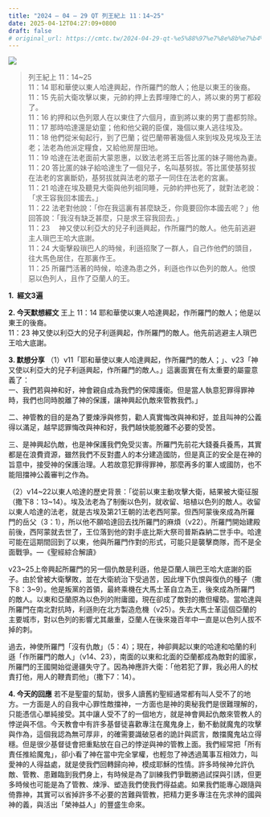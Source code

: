```yaml
---
title: "2024 – 04 – 29 QT 列王紀上 11：14~25"
date: 2025-04-12T04:27:09+0800
draft: false
# original_url: https://cmtc.tw/2024-04-29-qt-%e5%88%97%e7%8e%8b%e7%b4%80%e4%b8%8a-11%ef%bc%9a1425
---
```


![](/images/qt.jpg)
> 列王紀上 11：14\~25  
> 11：14 耶和華使以東人哈達興起，作所羅門的敵人；他是以東王的後裔。  
> 11：15 先前大衛攻擊以東，元帥約押上去葬埋陣亡的人，將以東的男丁都殺了。  
> 11：16 約押和以色列眾人在以東住了六個月，直到將以東的男丁盡都剪除。  
> 11：17 那時哈達還是幼童；他和他父親的臣僕，幾個以東人逃往埃及。  
> 11：18 他們從米甸起行，到了巴蘭；從巴蘭帶著幾個人來到埃及見埃及王法老；法老為他派定糧食，又給他房屋田地。  
> 11：19 哈達在法老面前大蒙恩惠，以致法老將王后答比匿的妹子賜他為妻。  
> 11：20 答比匿的妹子給哈達生了一個兒子，名叫基努拔。答比匿使基努拔在法老的宮裏斷奶，基努拔就與法老的眾子一同住在法老的宮裏。  
> 11：21 哈達在埃及聽見大衛與他列祖同睡，元帥約押也死了，就對法老說：「求王容我回本國去。」  
> 11：22 法老對他說：「你在我這裏有甚麼缺乏，你竟要回你本國去呢？」他回答說：「我沒有缺乏甚麼，只是求王容我回去。」  
> 11：23 　神又使以利亞大的兒子利遜興起，作所羅門的敵人。他先前逃避主人瑣巴王哈大底謝。  
> 11：24 大衛擊殺瑣巴人的時候，利遜招聚了一群人，自己作他們的頭目，往大馬色居住，在那裏作王。  
> 11：25 所羅門活著的時候，哈達為患之外，利遜也作以色列的敵人。他恨惡以色列人，且作了亞蘭人的王。

**1.  經文3遍**

**2. 今天默想經文**
王上 11：14 耶和華使以東人哈達興起，作所羅門的敵人；他是以東王的後裔。  
11：23 神又使以利亞大的兒子利遜興起，作所羅門的敵人。他先前逃避主人瑣巴王哈大底謝。

**3. 默想分享**
（1）v11「耶和華使以東人哈達興起，作所羅門的敵人；」、v23「神又使以利亞大的兒子利遜興起，作所羅門的敵人。」這裏面實在有太重要的屬靈意義了：  
一、我們若與神和好，神會親自成為我們的保障護衛。但是當人執意犯罪得罪神時，我們也同時脫離了神的保護，讓神興起仇敵來管教我們。」

二、神管教的目的是為了要煉淨與修剪，勸人真實悔改與神和好，並且叫神的公義得以滿足，越早認罪悔改與神和好，我們越快能脫離不必要的受苦。

三、是神興起仇敵，也是神保護我們免受災害。所羅門先前花大錢養兵養馬，其實都是在浪費資源，雖然我們不反對盡人的本分建造國防，但是真正的安全是在神的旨意中，接受神的保護治理。人若故意犯罪得罪神，那麼再多的軍人或國防，也不能阻擋神公義審判之作為。

（2）v14\~22以東人哈達的歷史背景：「從前以東主動攻擊大衛，結果被大衛征服（撒下8：13\~14）。埃及法老為了制衡以色列，就收留、培植以色列的敵人。收留以東人哈達的法老，就是古埃及第21王朝的法老西阿蒙。但西阿蒙後來成為所羅門的岳父（3：1），所以他不願哈達回去找所羅門的麻煩（v22）。所羅門開始建殿前後，西阿蒙就去世了，王位落到他的對手底比斯大祭司普斯森納二世手中。哈達可能在這期間回到了以東，他與所羅門作對的形式，可能只是襲擊商隊，而不是全面戰爭。—《聖經綜合解讀》

v23\~25上帝興起所羅門的另一個仇敵是利遜，他是亞蘭人瑣巴王哈大底謝的臣子。由於曾被大衛擊敗，並在大衛統治下受過苦，因此埋下仇恨與復仇的種子（撒下8：3\~9）。他是叛黨的首領，最終乘機在大馬士革自立為王，後來成為所羅門的敵人。以東和亞蘭原為以色列的附庸國，現在卻成了敵對的撒但權勢。當哈達與所羅門在南北對抗時，利遜則在北方製造危機（v25）。失去大馬士革這個亞蘭的主要城市，對以色列的影響尤其嚴重，亞蘭人在後來幾百年中一直是以色列人拔不掉的刺。

過去，神使所羅門「沒有仇敵」（5：4）；現在，神卻興起以東的哈達和哈蘭的利遜「作所羅門的敵人」（v14、23），南面的以東和北面的亞蘭都成為敵對的國家，所羅門的王國開始從邊疆失守了。因為神應許大衛：「他若犯了罪，我必用人的杖責打他，用人的鞭責罰他」（撒下7：14）。

**4. 今天的回應**
若不是聖靈的幫助，很多人讀舊約聖經通常都有叫人受不了的地方。一方面是人的自我中心罪性敵擋神，一方面也是神的奧秘我們是很難理解的，只能憑信心單純接受。其中讓人受不了的一個地方，就是神會興起仇敵來管教人的悖逆與不信。今天教會中有許多基督徒喜歡專注在魔鬼身上，動不動就魔鬼的攻擊與作為，這個我認為無可厚非，的確需要識破惡者的詭計與謊言，敵擋魔鬼站立得穩。但是很少基督徒會把重點放在自己的悖逆與神的管教上面。我們經常把「所有責任推給魔鬼」，卻小看了神在當中完全掌權，也輕忽了神透過萬事互相效力，叫愛神的人得益處，就是使我們回轉歸向神，模成耶穌的性情。許多時候神允許仇敵、管教、患難臨到我們身上，有時候是為了訓練我們爭戰勝過試探與引誘，但更多時候也可能是為了管教、煉淨、塑造我們使我們得益處。如果我們能專心跟隨與倚靠神，其實可以省掉許多不必要的苦難與管教，把精力更多專注在先求神的國與神的義，與活出「榮神益人」的豐盛生命來。
